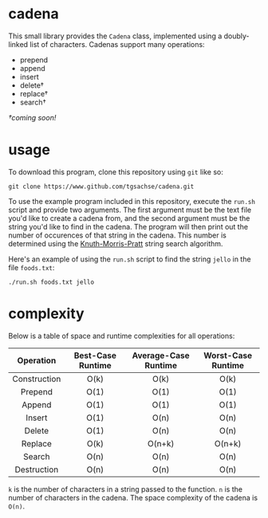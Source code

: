 # cadena
This small library provides the `Cadena` class, implemented using a doubly-linked list of characters. Cadenas support many operations:
- prepend
- append
- insert
- delete†
- replace†
- search†


*†coming soon!*

# usage
To download this program, clone this repository using `git` like so:
```
git clone https://www.github.com/tgsachse/cadena.git
```
To use the example program included in this repository, execute the `run.sh` script and provide two arguments. The first argument must be the text file you'd like to create a cadena from, and the second argument must be the string you'd like to find in the cadena. The program will then print out the number of occurences of that string in the cadena. This number is determined using the [Knuth-Morris-Pratt](https://en.wikipedia.org/wiki/Knuth%E2%80%93Morris%E2%80%93Pratt_algorithm) string search algorithm.

Here's an example of using the `run.sh` script to find the string `jello` in the file `foods.txt`:
```
./run.sh foods.txt jello
```

# complexity
Below is a table of space and runtime complexities for all operations:

| Operation    | Best-Case Runtime | Average-Case Runtime | Worst-Case Runtime |
| :----------: | :---------------: | :------------------: | :----------------: |
| Construction |        O(k)       |         O(k)         |        O(k)        |
| Prepend      |        O(1)       |         O(1)         |        O(1)        |
| Append       |        O(1)       |         O(1)         |        O(1)        |
| Insert       |        O(1)       |         O(n)         |        O(n)        |
| Delete       |        O(1)       |         O(n)         |        O(n)        |
| Replace      |        O(k)       |         O(n+k)       |        O(n+k)      |
| Search       |        O(n)       |         O(n)         |        O(n)        |
| Destruction  |        O(n)       |         O(n)         |        O(n)        |

`k` is the number of characters in a string passed to the function. `n` is the number of characters in the cadena. The space complexity of the cadena is `O(n)`.
